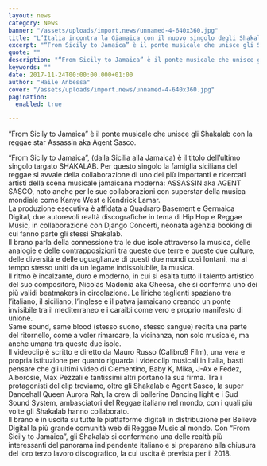 ```yaml
---
layout: news
category: News
banner: "/assets/uploads/import.news/unnamed-4-640x360.jpg"
title: "L’Italia incontra la Giamaica con il nuovo singolo degli Shakalab con Assassin aka Agent Sasco"
excerpt: "“From Sicily to Jamaica” è il ponte musicale che unisce gli Shakalab con la reggae star Assassin aka Agent Sasco. “From Sicily to Jamaica”, (dalla Sicilia alla Jamaica) è il titolo dell’ultimo singolo targato SHAKALAB. Per questo singolo la famiglia siciliana del reggae si avvale della collaborazione di uno dei più importanti e ricercati artisti [&hellip"
quote: ""
description: "“From Sicily to Jamaica” è il ponte musicale che unisce gli Shakalab con la reggae star Assassin aka Agent Sasco. “From Sicily to Jamaica”, (dalla Sicilia alla Jamaica) è il titolo dell’ultimo singolo targato SHAKALAB. Per questo singolo la famiglia siciliana del reggae si avvale della collaborazione di uno dei più importanti e ricercati artisti [&hellip"
keywords: ""
date: 2017-11-24T00:00:00.000+01:00
author: "Haile Anbessa"
cover: "/assets/uploads/import.news/unnamed-4-640x360.jpg"
pagination:
  enabled: true

---
```


“From Sicily to Jamaica” è il ponte musicale che unisce gli Shakalab con la reggae star Assassin aka Agent Sasco.

“From Sicily to Jamaica”, (dalla Sicilia alla Jamaica) è il titolo dell’ultimo singolo targato SHAKALAB. Per questo singolo la famiglia siciliana del reggae si avvale della collaborazione di uno dei più importanti e ricercati artisti della scena musicale jamaicana moderna: ASSASSIN aka AGENT SASCO, noto anche per le sue collaborazioni con superstar della musica mondiale come Kanye West e Kendrick Lamar.  
La produzione esecutiva è affidata a Quadraro Basement e Germaica Digital, due autorevoli realtà discografiche in tema di Hip Hop e Reggae Music, in collaborazione con Django Concerti, neonata agenzia booking di cui fanno parte gli stessi Shakalab.  
Il brano parla della connessione tra le due isole attraverso la musica, delle analogie e delle contrapposizioni tra queste due terre e queste due culture, delle diversità e delle uguaglianze di questi due mondi così lontani, ma al tempo stesso uniti da un legame indissolubile, la musica.  
Il ritmo è incalzante, duro e moderno, in cui si esalta tutto il talento artistico del suo compositore, Nicolas Madonia aka Gheesa, che si conferma uno dei più validi beatmakers in circolazione. Le liriche taglienti spaziano tra l’italiano, il siciliano, l’inglese e il patwa jamaicano creando un ponte invisibile tra il mediterraneo e i caraibi come vero e proprio manifesto di unione.  
Same sound, same blood (stesso suono, stesso sangue) recita una parte del ritornello, come a voler rimarcare, la vicinanza, non solo musicale, ma anche umana tra queste due isole.  
Il videoclip è scritto e diretto da Mauro Russo (Calibro9 Film), una vera e propria istituzione per quanto riguarda i videoclip musicali in Italia, basti pensare che gli ultimi video di Clementino, Baby K, Mika, J-Ax e Fedez, Alborosie, Max Pezzali e tantissimi altri portano la sua firma. Tra i protagonisti del clip troviamo, oltre gli Shakalab e Agent Sasco, la super Dancehall Queen Aurora Rah, la crew di ballerine Dancing light e i Sud Sound System, ambasciatori del Reggae italiano nel mondo, con i quali più volte gli Shakalab hanno collaborato.  
Il brano è in uscita su tutte le piattaforme digitali in distribuzione per Believe Digital la più grande comunità web di Reggae Music al mondo. Con “From Sicily to Jamaica”, gli Shakalab si confermano una delle realtà più interessanti del panorama indipendente italiano e si preparano alla chiusura del loro terzo lavoro discografico, la cui uscita è prevista per il 2018.